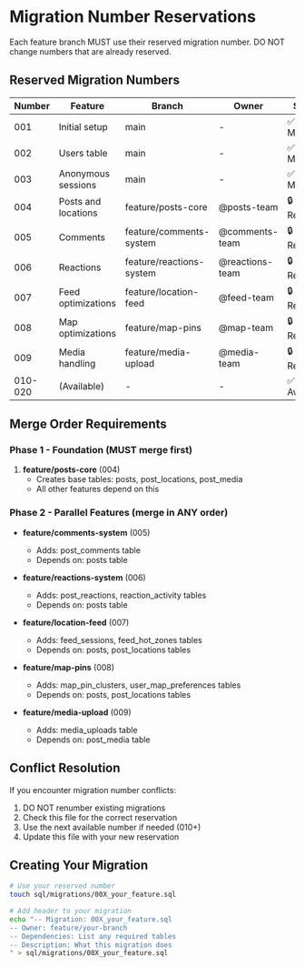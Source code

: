 # Migration Number Reservations

Each feature branch MUST use their reserved migration number.
DO NOT change numbers that are already reserved.

## Reserved Migration Numbers

| Number | Feature | Branch | Owner | Status |
|--------|---------|--------|-------|--------|
| 001 | Initial setup | main | - | ✅ Merged |
| 002 | Users table | main | - | ✅ Merged |
| 003 | Anonymous sessions | main | - | ✅ Merged |
| 004 | Posts and locations | feature/posts-core | @posts-team | 🔒 Reserved |
| 005 | Comments | feature/comments-system | @comments-team | 🔒 Reserved |
| 006 | Reactions | feature/reactions-system | @reactions-team | 🔒 Reserved |
| 007 | Feed optimizations | feature/location-feed | @feed-team | 🔒 Reserved |
| 008 | Map optimizations | feature/map-pins | @map-team | 🔒 Reserved |
| 009 | Media handling | feature/media-upload | @media-team | 🔒 Reserved |
| 010-020 | (Available) | - | - | ✅ Available |

## Merge Order Requirements

### Phase 1 - Foundation (MUST merge first)
1. **feature/posts-core** (004)
   - Creates base tables: posts, post_locations, post_media
   - All other features depend on this

### Phase 2 - Parallel Features (merge in ANY order)
- **feature/comments-system** (005)
  - Adds: post_comments table
  - Depends on: posts table
  
- **feature/reactions-system** (006)
  - Adds: post_reactions, reaction_activity tables
  - Depends on: posts table
  
- **feature/location-feed** (007)
  - Adds: feed_sessions, feed_hot_zones tables
  - Depends on: posts, post_locations tables
  
- **feature/map-pins** (008)
  - Adds: map_pin_clusters, user_map_preferences tables
  - Depends on: posts, post_locations tables
  
- **feature/media-upload** (009)
  - Adds: media_uploads table
  - Depends on: post_media table

## Conflict Resolution

If you encounter migration number conflicts:
1. DO NOT renumber existing migrations
2. Check this file for the correct reservation
3. Use the next available number if needed (010+)
4. Update this file with your new reservation

## Creating Your Migration

```bash
# Use your reserved number
touch sql/migrations/00X_your_feature.sql

# Add header to your migration
echo "-- Migration: 00X_your_feature.sql
-- Owner: feature/your-branch
-- Dependencies: List any required tables
-- Description: What this migration does
" > sql/migrations/00X_your_feature.sql
```